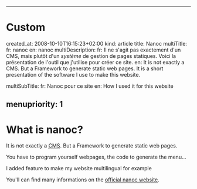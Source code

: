 -----
# Custom 
created_at: 2008-10-10T16:15:23+02:00
kind: article
title: Nanoc
multiTitle: 
    fr: nanoc
    en: nanoc
multiDescription:
    fr: Il ne s'agit pas exactement d'un CMS, mais plutôt d'un *système* de gestion de pages statiques. Voici la présentation de l'outil que j'utilise pour créer ce site.
    en: It is not exactly a CMS.  But a Framework to generate static web pages. It is a short presentation of the software I use to make this website.

multiSubTitle: 
    fr: Nanoc pour ce site
    en: How I used it for this website

menupriority: 1
-----

What is nanoc?
=============================================


It is not exactly a 
<abbr title="Content Management System">CMS</abbr>.
But a Framework to generate static web pages.




You have to program yourself webpages, the code
to generate the menu...



I added feature to make my website multilingual for example

You'll can find many informations on the
[official nanoc website](http://nanoc.stoneship.org).



